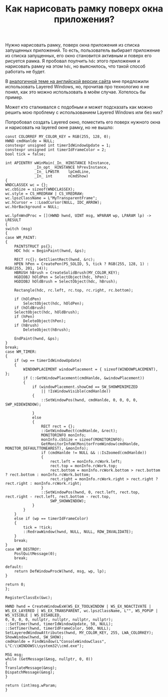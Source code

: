 ﻿---
title: "Как нарисовать рамку поверх окна приложения?"
se.owner.user_id: 219041
se.owner.display_name: "rudolfninja"
se.owner.link: "https://ru.stackoverflow.com/users/219041/rudolfninja"
se.link: "https://ru.stackoverflow.com/questions/894736/%d0%9a%d0%b0%d0%ba-%d0%bd%d0%b0%d1%80%d0%b8%d1%81%d0%be%d0%b2%d0%b0%d1%82%d1%8c-%d1%80%d0%b0%d0%bc%d0%ba%d1%83-%d0%bf%d0%be%d0%b2%d0%b5%d1%80%d1%85-%d0%be%d0%ba%d0%bd%d0%b0-%d0%bf%d1%80%d0%b8%d0%bb%d0%be%d0%b6%d0%b5%d0%bd%d0%b8%d1%8f"
se.question_id: 894736
se.post_type: question
se.score: 1
---
<p>Нужно нарисовать рамку, поверх окна приложения из списка запущенных приложений. То есть, пользователь выбирает приложение из списка запущенных, его окно становится активным и поверх его рисуется рамка. Я пробовал поулчить <code>hdc</code> этого приложения и нарисовать рамку на этом <code>hdc</code>, но выяснилось, что такой способ работать не будет. </p>

<p>В <a href="https://stackoverflow.com/questions/52858141/c-winapi-draw-border-on-top-of-application-window">аналогичной теме на английской версии сайта</a> мне предложили использовать Layered Windows, но, прочитав про технологию я не понял, как это можно использовать в моём случае. Хотелось бы пример.</p>

<p>Может кто сталкивался с подобным и может подсказать как можно решить мою проблему с использованием Layered Windows или без них? </p>

<p>Попробовал создать Layered окно, поместить его поверх нужного окна и нарисовать на layered окне рамку, но не вышло:</p>

<pre><code>const COLORREF MY_COLOR_KEY = RGB(255, 128, 0);
HWND cmdHanlde = NULL;
constexpr unsigned int timerIdWindowUpdate = 1;
constexpr unsigned int timerIdFrameColor = 2;
bool tick = false;

int APIENTRY wWinMain(_In_ HINSTANCE hInstance,
             _In_opt_ HINSTANCE hPrevInstance,
             _In_ LPWSTR    lpCmdLine,
             _In_ int       nCmdShow)
{
WNDCLASSEX wc = {};
wc.cbSize = sizeof(WNDCLASSEX);
wc.style = CS_HREDRAW | CS_VREDRAW;
wc.lpszClassName = L"MyTransparentFrame";
wc.hCursor = ::LoadCursor(NULL, IDC_ARROW);
wc.hbrBackground = NULL;

wc.lpfnWndProc = [](HWND hwnd, UINT msg, WPARAM wp, LPARAM lp) -&gt; LRESULT
{
switch (msg)
{
case WM_PAINT:
{
    PAINTSTRUCT ps{};
    HDC hdc = BeginPaint(hwnd, &amp;ps);

    RECT rc{}; GetClientRect(hwnd, &amp;rc);
    HPEN hPen = CreatePen(PS_SOLID, 5, tick ? RGB(255, 128, 1) : RGB(255, 201, 14));
    HBRUSH hBrush = CreateSolidBrush(MY_COLOR_KEY);
    HGDIOBJ hOldPen = SelectObject(hdc, hPen);
    HGDIOBJ hOldBrush = SelectObject(hdc, hBrush);

    Rectangle(hdc, rc.left, rc.top, rc.right, rc.bottom);

    if (hOldPen)
        SelectObject(hdc, hOldPen);
    if (hOldBrush)
    SelectObject(hdc, hOldBrush);
    if (hPen)
        DeleteObject(hPen);
    if (hBrush)
        DeleteObject(hBrush);

    EndPaint(hwnd, &amp;ps);
}
break;
case WM_TIMER:
{
    if (wp == timerIdWindowUpdate)
    {
        WINDOWPLACEMENT windowPlacement = { sizeof(WINDOWPLACEMENT), };
        if (::GetWindowPlacement(cmdHanlde, &amp;windowPlacement))
        {
            if (windowPlacement.showCmd == SW_SHOWMINIMIZED
                || !IsWindowVisible(cmdHanlde))
            {
                ::SetWindowPos(hwnd, cmdHanlde, 0, 0, 0, 0, SWP_HIDEWINDOW);

            }
            else
            {
                RECT rect = {};
                ::GetWindowRect(cmdHanlde, &amp;rect);
                MONITORINFO monInfo;
                monInfo.cbSize = sizeof(MONITORINFO);
                GetMonitorInfoW(MonitorFromWindow(cmdHanlde, MONITOR_DEFAULTTONEAREST), &amp;monInfo);
                if (cmdHanlde != NULL &amp;&amp; ::IsZoomed(cmdHanlde))
                {
                    rect.left = monInfo.rcWork.left;
                    rect.top = monInfo.rcWork.top;
                    rect.bottom = monInfo.rcWork.bottom &gt; rect.bottom ? rect.bottom : monInfo.rcWork.bottom;
                    rect.right = monInfo.rcWork.right &gt; rect.right ? rect.right : monInfo.rcWork.right;
                }
                ::SetWindowPos(hwnd, 0, rect.left, rect.top, rect.right - rect.left, rect.bottom - rect.top,
                    SWP_SHOWWINDOW);
            }
        }
    }
    else if (wp == timerIdFrameColor)
    {
        tick = !tick;
        ::RedrawWindow(hwnd, NULL, NULL, RDW_INVALIDATE);
    }
    break;
}
case WM_DESTROY:
    PostQuitMessage(0);
    break;

default:
    return DefWindowProcW(hwnd, msg, wp, lp);
}

return 0;
};

RegisterClassEx(&amp;wc);

HWND hwnd = CreateWindowExW(WS_EX_TOOLWINDOW | WS_EX_NOACTIVATE | WS_EX_LAYERED | WS_EX_TRANSPARENT, wc.lpszClassName, L"", WS_POPUP | WS_VISIBLE | WS_DISABLED,
0, 0, 0, 0, nullptr, nullptr, nullptr, nullptr);
::SetTimer(hwnd, timerIdWindowUpdate, 50, NULL);
::SetTimer(hwnd, timerIdFrameColor, 500, NULL);
SetLayeredWindowAttributes(hwnd, MY_COLOR_KEY, 255, LWA_COLORKEY);
ShowWindow(hwnd, SW_SHOW);
cmdHanlde = FindWindow(L"ConsoleWindowClass", L"C:\\WINDOWS\\system32\\cmd.exe");

MSG msg;
while (GetMessage(&amp;msg, nullptr, 0, 0))
{
TranslateMessage(&amp;msg);
DispatchMessage(&amp;msg);
}

return (int)msg.wParam;
}
</code></pre>
